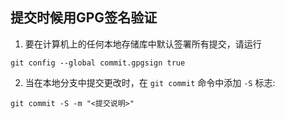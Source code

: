 ## 提交时候用GPG签名验证

1. 要在计算机上的任何本地存储库中默认签署所有提交，请运行
```shell
git config --global commit.gpgsign true
```

2. 当在本地分支中提交更改时，在 `git commit` 命令中添加 `-S` 标志:
```shell
git commit -S -m "<提交说明>"
```
